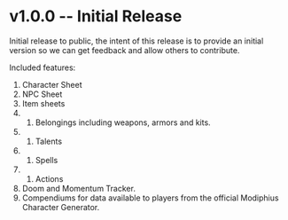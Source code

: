 # v1.0.0 -- Initial Release

Initial release to public, the intent of this release is to provide an initial version so we can get feedback and allow others to contribute.

Included features:

1. Character Sheet
1. NPC Sheet
1. Item sheets
1. 1. Belongings including weapons, armors and kits.
1. 1. Talents
1. 1. Spells
1. 1. Actions
1. Doom and Momentum Tracker.
1. Compendiums for data available to players from the official Modiphius Character Generator.
